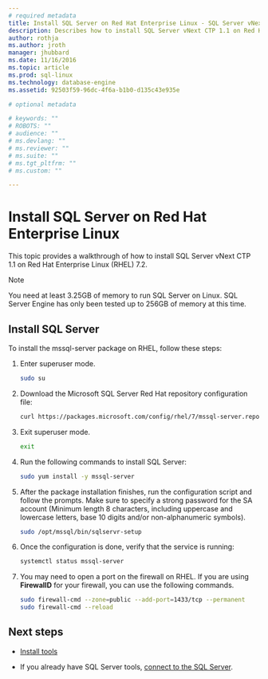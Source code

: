 ```yaml
---
# required metadata
title: Install SQL Server on Red Hat Enterprise Linux - SQL Server vNext | Microsoft Docs
description: Describes how to install SQL Server vNext CTP 1.1 on Red Hat Enterprise Linux 7.2.
author: rothja 
ms.author: jroth 
manager: jhubbard
ms.date: 11/16/2016
ms.topic: article
ms.prod: sql-linux
ms.technology: database-engine
ms.assetid: 92503f59-96dc-4f6a-b1b0-d135c43e935e

# optional metadata

# keywords: ""
# ROBOTS: ""
# audience: ""
# ms.devlang: ""
# ms.reviewer: ""
# ms.suite: ""
# ms.tgt_pltfrm: ""
# ms.custom: ""

---
```

# Install SQL Server on Red Hat Enterprise Linux

This topic provides a walkthrough of how to install SQL Server vNext CTP 1.1 on Red Hat Enterprise Linux (RHEL) 7.2.

> [!NOTE] 
> You need at least 3.25GB of memory to run SQL Server on Linux.
> SQL Server Engine has only been tested up to 256GB of memory at this time.


## Install SQL Server
To install the mssql-server package on RHEL, follow these steps:

1. Enter superuser mode.

   ```bash
   sudo su
   ```

2. Download the Microsoft SQL Server Red Hat repository configuration file:

   ```bash
   curl https://packages.microsoft.com/config/rhel/7/mssql-server.repo > /etc/yum.repos.d/mssql-server.repo
   ```
   
3. Exit superuser mode.

   ```bash
   exit
   ```

4. Run the following commands to install SQL Server:

   ```bash
   sudo yum install -y mssql-server
   ```
   
5. After the package installation finishes, run the configuration script and follow the prompts. Make sure to specify a strong password for the SA account (Minimum length 8 characters, including uppercase and lowercase letters, base 10 digits and/or non-alphanumeric symbols).

   ```bash
   sudo /opt/mssql/bin/sqlservr-setup
   ```

6. Once the configuration is done, verify that the service is running:

   ```bash
   systemctl status mssql-server
   ```
   
7. You may need to open a port on the firewall on RHEL.  If you are using **FirewallD** for your firewall, you can use the following commands.

   ```bash
   sudo firewall-cmd --zone=public --add-port=1433/tcp --permanent
   sudo firewall-cmd --reload
   ```

## Next steps

- [Install tools](sql-server-linux-setup-tools.md#RHEL)

- If you already have SQL Server tools, [connect to the SQL Server](sql-server-linux-connect-and-query-sqlcmd.md).

